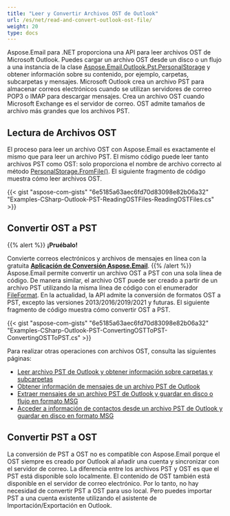 ```yaml
---
title: "Leer y Convertir Archivos OST de Outlook"
url: /es/net/read-and-convert-outlook-ost-file/
weight: 20
type: docs
---
```



Aspose.Email para .NET proporciona una API para leer archivos OST de Microsoft Outlook. Puedes cargar un archivo OST desde un disco o un flujo a una instancia de la clase [Aspose.Email.Outlook.Pst.PersonalStorage](https://reference.aspose.com/email/net/aspose.email.storage.pst/personalstorage/) y obtener información sobre su contenido, por ejemplo, carpetas, subcarpetas y mensajes. Microsoft Outlook crea un archivo PST para almacenar correos electrónicos cuando se utilizan servidores de correo POP3 o IMAP para descargar mensajes. Crea un archivo OST cuando Microsoft Exchange es el servidor de correo. OST admite tamaños de archivo más grandes que los archivos PST.

## **Lectura de Archivos OST**

El proceso para leer un archivo OST con Aspose.Email es exactamente el mismo que para leer un archivo PST. El mismo código puede leer tanto archivos PST como OST: solo proporciona el nombre de archivo correcto al método [PersonalStorage.FromFile()](https://reference.aspose.com/email/net/aspose.email.storage.pst/personalstorage/fromfile/#fromfile/). El siguiente fragmento de código muestra cómo leer archivos OST.

{{< gist "aspose-com-gists" "6e5185a63aec6fd70d83098e82b06a32" "Examples-CSharp-Outlook-PST-ReadingOSTFiles-ReadingOSTFiles.cs" >}}

## **Convertir OST a PST**

{{% alert %}}
**¡Pruébalo!**

Convierte correos electrónicos y archivos de mensajes en línea con la gratuita [**Aplicación de Conversión Aspose.Email**](https://products.aspose.app/email/es/Conversion).
{{% /alert %}}
Aspose.Email permite convertir un archivo OST a PST con una sola línea de código. De manera similar, el archivo OST puede ser creado a partir de un archivo PST utilizando la misma línea de código con el enumerador [FileFormat](https://reference.aspose.com/email/net/aspose.email.storage.pst/fileformat/). En la actualidad, la API admite la conversión de formatos OST a PST, excepto las versiones 2013/2016/2019/2021 y futuras. El siguiente fragmento de código muestra cómo convertir OST a PST.

{{< gist "aspose-com-gists" "6e5185a63aec6fd70d83098e82b06a32" "Examples-CSharp-Outlook-PST-ConvertingOSTToPST-ConvertingOSTToPST.cs" >}}

Para realizar otras operaciones con archivos OST, consulta las siguientes páginas:

- [Leer archivo PST de Outlook y obtener información sobre carpetas y subcarpetas](https://docs.aspose.com/email/es/net/read-outlook-pst-file-and-get-folders-and-subfolders-information/)
- [Obtener información de mensajes de un archivo PST de Outlook](https://docs.aspose.com/email/es/net/working-with-messages-in-a-pst-file/#get-messages-information-from-an-outlook-pst-file)
- [Extraer mensajes de un archivo PST de Outlook y guardar en disco o flujo en formato MSG](https://docs.aspose.com/email/es/net/working-with-messages-in-a-pst-file/#extracting-messages-form-pst-files)
- [Acceder a información de contactos desde un archivo PST de Outlook y guardar en disco en formato MSG](https://docs.aspose.com/email/es/net/working-with-contacts-in-pst-file/#save-contacts-information-from-pst-file-in-msg-format)

## **Convertir PST a OST**

La conversión de PST a OST no es compatible con Aspose.Email porque el OST siempre es creado por Outlook al añadir una cuenta y sincronizar con el servidor de correo. 
La diferencia entre los archivos PST y OST es que el PST está disponible solo localmente. El contenido de OST también está disponible en el servidor de correo electrónico. 
Por lo tanto, no hay necesidad de convertir PST a OST para uso local. 
Pero puedes importar PST a una cuenta existente utilizando el asistente de Importación/Exportación en Outlook.